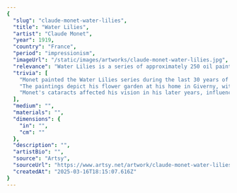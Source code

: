 ```yaml
---
{
  "slug": "claude-monet-water-lilies",
  "title": "Water Lilies",
  "artist": "Claude Monet",
  "year": 1919,
  "country": "France",
  "period": "impressionism",
  "imageUrl": "/static/images/artworks/claude-monet-water-lilies.jpg",
  "relevance": "Water Lilies is a series of approximately 250 oil paintings by French Impressionist Claude Monet, depicting his flower garden at his home in Giverny.",
  "trivia": [
    "Monet painted the Water Lilies series during the last 30 years of his life.",
    "The paintings depict his flower garden at his home in Giverny, with a focus on the water lily pond.",
    "Monet's cataracts affected his vision in his later years, influencing the style of his later Water Lilies paintings."
  ],
  "medium": "",
  "materials": "",
  "dimensions": {
    "in": "",
    "cm": ""
  },
  "description": "",
  "artistBio": "",
  "source": "Artsy",
  "sourceUrl": "https://www.artsy.net/artwork/claude-monet-water-lilies",
  "createdAt": "2025-03-16T18:15:07.616Z"
}
---
```

